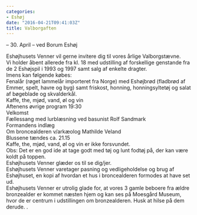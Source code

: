 ```yaml
---
categories:
- Eshøj
date: "2016-04-21T09:41:03Z"
title: Valborgaften
---
```


– 30. April – ved Borum Eshøj  
  
Eshøjhusets Venner vil gerne invitere dig til vores årlige Valborgstævne.  
Vi holder åbent allerede fra kl. 18 med udstilling af forskellige genstande fra de 2 Eshøjspil i 1993 og 1997 samt salg af enkelte dragter.  
Imens kan følgende købes:  
Fenalår (røget lammelår importeret fra Norge) med Eshøjbrød (fladbrød af Emmer, spelt, havre og byg) samt friskost, honning, honningsyltetøj og salat af bøgeblade og skvalderkål.  
Kaffe, the, mjød, vand, øl og vin  
Aftenens øvrige program 19:30  
Velkomst  
Fællessang med lurblæsning ved basunist Rolf Sandmark  
Formandens indlæg  
Om broncealderen v/arkæolog Mathilde Veland  
Blussene tændes ca. 21.15  
Kaffe, the, mjød, vand, øl og vin er ikke forsvundet.  
Obs: Det er en god ide at tage godt med tøj og lunt fodtøj på, der kan være koldt på toppen.  
Eshøjhusets Venner glæder os til se dig/jer.  
Eshøjhusets Venner varetager pasning og vedligeholdelse og brug af Eshøjhuset, en kopi af hvordan et hus i broncealderen formodes at have set ud.  
Eshøjhusets Venner er utrolig glade for, at vores 3 gamle beboere fra ældre bronzealder er kommet næsten hjem og kan ses på Moesgård Museum, hvor de er centrum i udstillingen om bronzealderen. Husk at hilse på dem derude. .